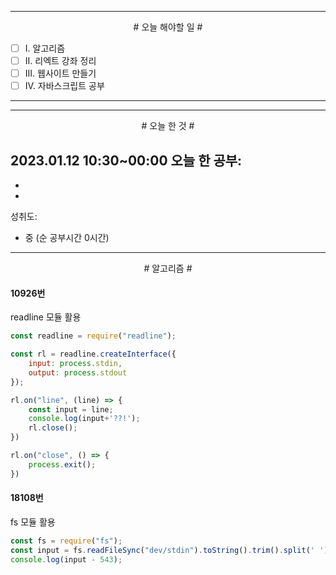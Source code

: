 

----

<div align='center'>
# 오늘 해야할 일 #
</div>

- [ ]  Ⅰ. 알고리즘
- [ ]  Ⅱ. 리엑트 강좌 정리
- [ ]  Ⅲ. 웹사이트 만들기
- [ ]  Ⅳ. 자바스크립트 공부

----

----

<div align="center"># 오늘 한 것 #</div>

2023.01.12 10:30~00:00 
오늘 한 공부: 
- 
- 
- 

성취도: 
- 중 (순 공부시간 0시간)

----

<div align="center"> # 알고리즘 #</div>

#### 10926번

readline 모듈 활용

```js
const readline = require("readline");

const rl = readline.createInterface({
    input: process.stdin,
    output: process.stdout
});

rl.on("line", (line) => {
    const input = line;
    console.log(input+'??!');
    rl.close();
})

rl.on("close", () => {
    process.exit();
})
```
#### 18108번

fs 모듈 활용

```js
const fs = require("fs");
const input = fs.readFileSync("dev/stdin").toString().trim().split(' ').map(v=>Number(v));
console.log(input - 543);
```